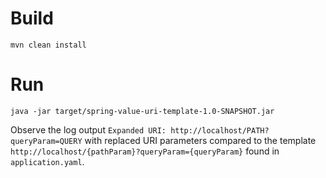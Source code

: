 # Build

```
mvn clean install
```

# Run

```
java -jar target/spring-value-uri-template-1.0-SNAPSHOT.jar
```

Observe the log output `Expanded URI: http://localhost/PATH?queryParam=QUERY` with replaced URI
parameters compared to the template `http://localhost/{pathParam}?queryParam={queryParam}` found
in `application.yaml`.